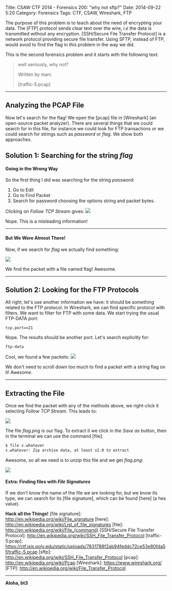 Title: CSAW CTF 2014 - Forensics 200: "why not sftp?"
Date: 2014-09-22 5:20
Category: Forensics
Tags: CTF, CSAW, Wireshark, FTP



The purpose of this problem is to teach about the need of encrypting your data. The [FTP]  protocol sends clear text over the wire, *i.e*  the  data is transmitted without any encryption.
 [SSH/Secure File Transfer Protocol] is a network protocol providing secure file transfer. Using SFTP, instead of FTP, would avoid to find the flag in this problem in the way we did.

This is the second forensics problem and it starts with the following text:

> well seriously, why not?
>
> Written by marc
>
> [traffic-5.pcap]
>



---

## Analyzing the PCAP File

Now let's search for the flag! We open the [pcap] file in [Wireshark] (an open-source packet analyzer). There are several things that we could search for in this file, for instance we could look for FTP transactions or we could search for strings such as *password* or *flag*. We show both approaches.


## Solution 1: Searching for the string *flag*

#### Going in the Wrong Way

So the first thing I did was searching for the string *password*:

1. Go to Edit
2. Go to Find Packet
3. Search for password choosing the options string and packet bytes.

Clicking on *Follow TCP Stream* gives:
![](http://i.imgur.com/c61P5Aj.png)

Nope. This is a misleading information!

---

#### But We Were Almost There!

Now, if we search for *flag* we actually find something:

![](http://i.imgur.com/knuwJFq.png)

We find the packet with a file named flag! Awesome.


---

## Solution 2: Looking for the FTP Protocols

All right, let's use another information we have: it should be something related to the FTP protocol. In Wireshark, we can find specific protocol with filters. We want to filter for FTP with some data. We start trying the usual FTP-DATA port:

```
tcp.port==21
```

Nope. The results should be another port. Let's search explicitly for:

```
ftp-data
```

Cool, we found a few packets:
![](http://i.imgur.com/cWhiXZD.png)

 We don't need to scroll down too much to find a packet with  a string flag on it! Awesome.


---

## Extracting the File

Once we find the packet with any of the methods above, we right-click it selecting *Follow TCP Stream*. This leads to:

![](http://i.imgur.com/LZTse2s.png)

The file *flag.png* is our flag. To extract it we  click in the *Save as* button, then in the terminal we can use the command [file]:
```sh
$ file s.whatever
s.whatever: Zip archive data, at least v2.0 to extract
```

Awesome, so all we need is to *unzip* this file and we get *flag.png*:

![](http://i.imgur.com/WcxyITv.png)

#### Extra: Finding files with *File Signatures*
If we don't know the name of the file we are looking for, but we know its type, we can search for its [file signature], which can be found [here] (a hex value).


**Hack all the Things!**
[file signature]: http://en.wikipedia.org/wiki/File_signature
[here]: http://en.wikipedia.org/wiki/List_of_file_signatures
[file]: http://en.wikipedia.org/wiki/File_(command)
[SSH/Secure File Transfer Protocol]: http://en.wikipedia.org/wiki/SSH_File_Transfer_Protocol
[traffic-5.pcap]: https://ctf.isis.poly.edu/static/uploads/7831788f2ab94feddc72ce53e80fda5f/traffic-5.pcap
[sftp]: http://en.wikipedia.org/wiki/SSH_File_Transfer_Protocol
[pcap]: http://en.wikipedia.org/wiki/Pcap
[Wireshark]: https://www.wireshark.org/
[FTP]: http://en.wikipedia.org/wiki/File_Transfer_Protocol


----

**Aloha, bt3**